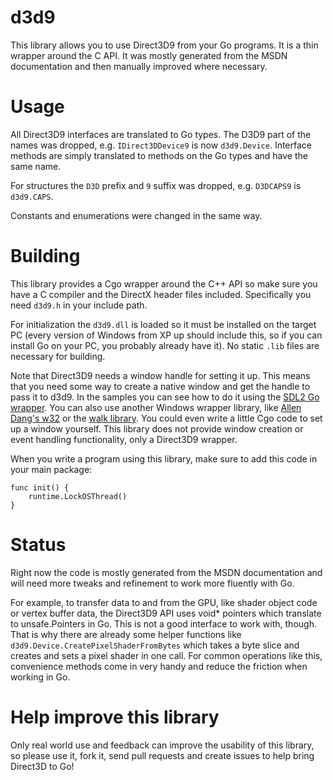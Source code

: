 # d3d9
This library allows you to use Direct3D9 from your Go programs. It is a thin wrapper around the C API. It was mostly generated from the MSDN documentation and then manually improved where necessary.

# Usage
All Direct3D9 interfaces are translated to Go types. The D3D9 part of the names was dropped, e.g. `IDirect3DDevice9` is now `d3d9.Device`.
Interface methods are simply translated to methods on the Go types and have the same name.

For structures the `D3D` prefix and `9` suffix was dropped, e.g. `D3DCAPS9` is `d3d9.CAPS`.

Constants and enumerations were changed in the same way.

# Building
This library provides a Cgo wrapper around the C++ API so make sure you have a C compiler and the DirectX header files included. Specifically you need `d3d9.h` in your include path.

For initialization the `d3d9.dll` is loaded so it must be installed on the target PC (every version of Windows from XP up should include this, so if you can install Go on your PC, you probably already have it). No static `.lib` files are necessary for building.

Note that Direct3D9 needs a window handle for setting it up. This means that you need some way to create a native window and get the handle to pass it to d3d9. In the samples you can see how to do it using the [SDL2 Go wrapper](https://github.com/veandco/go-sdl2). You can also use another Windows wrapper library, like [Allen Dang's w32](https://github.com/AllenDang/w32) or the [walk library](https://github.com/lxn/walk). You could even write a little Cgo code to set up a window yourself. This library does not provide window creation or event handling functionality, only a Direct3D9 wrapper.

When you write a program using this library, make sure to add this code in your main package:

    func init() {
	    runtime.LockOSThread()
	}

# Status
Right now the code is mostly generated from the MSDN documentation and will need more tweaks and refinement to work more fluently with Go.

For example, to transfer data to and from the GPU, like shader object code or vertex buffer data, the Direct3D9 API uses void* pointers which translate to unsafe.Pointers in Go. This is not a good interface to work with, though. That is why there are already some helper functions like `d3d9.Device.CreatePixelShaderFromBytes` which takes a byte slice and creates and sets a pixel shader in one call. For common operations like this, convenience methods come in very handy and reduce the friction when working in Go.

# Help improve this library

Only real world use and feedback can improve the usability of this library, so please use it, fork it, send pull requests and create issues to help bring Direct3D to Go!

